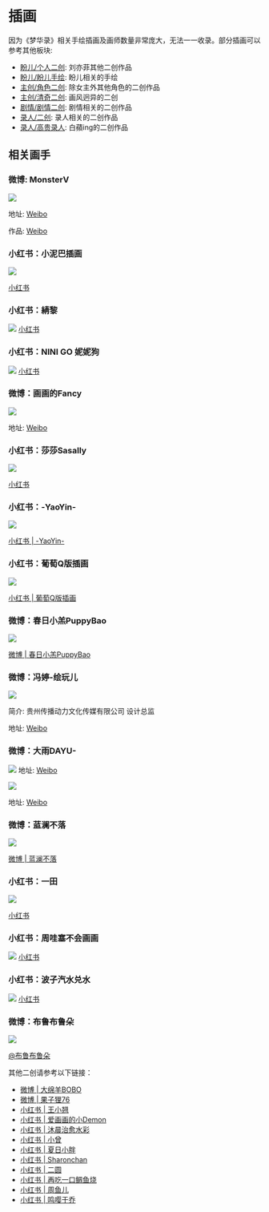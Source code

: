# 插画

因为《梦华录》相关手绘插画及画师数量非常庞大，无法一一收录。部分插画可以参考其他板块:

* [盼儿/个人二创](/cc/painting.html): 刘亦菲其他二创作品
* [盼儿/盼儿手绘](/cc/role.html): 盼儿相关的手绘
* [主创/角色二创](/team/role.html): 除女主外其他角色的二创作品
* [主创/清奇二创](/team/unique.html): 画风迥异的二创
* [剧情/剧情二创](/scenario/re-creation.html): 剧情相关的二创作品
* [录人/二创](/luren/creation.html): 录人相关的二创作品
* [录人/高贵录人](/luren/luren-2.html): 白蘋ing的二创作品

## 相关画手

### 微博: MonsterV

![](/image/erchuang/piant/all.jpg)

地址: [Weibo](https://weibo.com/u/6303700796)

作品: [Weibo](https://weibo.com/6303700796/LDBfJkds1)

### 小红书：小泥巴插画

![](/image/team/role/xiaoniba.jpg)

[小红书]( http://xhslink.com/zo5LRk)

### 小红书：綪黎

![](/image/team/role/qun4-min.jpg)
[小红书](http://xhslink.com/wf63Nk)

### 小红书：NINI GO 妮妮狗

![](/image/team/role/qun2-min.jpg)
[小红书](http://xhslink.com/X2CQNk)

### 微博：画画的Fancy

![](/image/team/role/fancy.jpg)

地址: [Weibo](https://weibo.com/1656684482/Ly88dwcDX)

### 小红书：莎莎Sasally

![](/image/team/role/sa.jpg)

[小红书](http://xhslink.com/BZ5a0k)

### 小红书：-YaoYin-

![](/image/team/role/he2.jpg)

[小红书 | -YaoYin-](https://www.xiaohongshu.com/user/profile/5ce937a9000000001803f493)

### 小红书：葡萄Q版插画

![](/image/team/role/he1.jpg)

[小红书 | 葡萄Q版插画](http://xhslink.com/Nckp0k)

### 微博：春日小羔PuppyBao

![](/image/erchuang/piant/xiaogao.jpg)

[微博 | 春日小羔PuppyBao](https://m.weibo.cn/6691230486/4787154490753583)

### 微博：冯婷-绘玩儿

![](/image/erchuang/piant/fengting.jpg)

简介: 贵州传播动力文化传媒有限公司 设计总监

地址: [Weibo](https://weibo.com/3174386301/Ly7zhkuvj)

### 微博：大雨DAYU-

![](/image/erchuang/piant/hezhao.jpg)
地址: [Weibo](https://weibo.com/7632232101/LDmUNmG9r)

![](/image/erchuang/piant/dayu.jpg)

地址: [Weibo](https://weibo.com/7632232101/LBa5OtSaA)

### 微博：蓝澜不落

![](/image/erchuang/piant/wujiemei.jpg)

[微博 | 蓝澜不落](https://weibo.com/2983226011/Md3de9mba)

### 小红书：一田

![](/image/team/role/yitian.jpg)

[小红书](http://xhslink.com/9cTWRk)

### 小红书：周哇塞不会画画

![](/image/team/role/qun1-min.jpg)
[小红书](http://xhslink.com/0lyQNk)

### 小红书：波子汽水兑水

![](/image/team/role/qun5.jpg)
[小红书](http://xhslink.com/FKT4Nk)

### 微博：布鲁布鲁朵

![](/image/erchuang/piant/hyy-1.jpg)

[@布鲁布鲁朵](https://weibo.com/1615423332/M7uXE2Z7p)

其他二创请参考以下链接：

* [微博 | 大绵羊BOBO](https://m.weibo.cn/1723261380/4779845777359120)
* [微博 | 果子狸76](https://weibo.com/2105299935/McHQbnVTR)
* [小红书 | 王小翘](http://xhslink.com/Ii7a0k)
* [小红书 | 爱画画的小Demon](http://xhslink.com/7VQ4Nk)
* [小红书 | 沐晨治愈水彩](http://xhslink.com/zsPPNk)
* [小红书 | 小曾](http://xhslink.com/sY0PNk)
* [小红书 | 夏日小胖](http://xhslink.com/BLWhNk)
* [小红书 | Sharonchan](http://xhslink.com/escjNk)
* [小红书 | 二圆](http://xhslink.com/l6MmNk)
* [小红书 | 再吃一口鲷鱼烧](http://xhslink.com/N19a0k)
* [小红书 | 周鱼儿](http://xhslink.com/FTL2Pk)
* [小红书 | 鸣嘤于乔](https://www.xiaohongshu.com/discovery/item/63b05218000000001b014d35?app_platform=android&app_version=7.68.1&share_from_user_hidden=true&type=normal&xhsshare=CopyLink&appuid=615b1297000000000201bfbc&apptime=1672500557)
